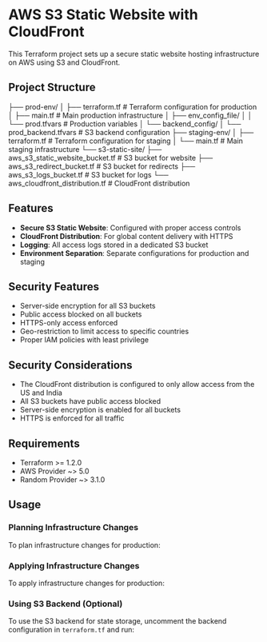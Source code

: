 # AWS S3 Static Website with CloudFront

This Terraform project sets up a secure static website hosting infrastructure on AWS using S3 and CloudFront.

## Project Structure 

├── prod-env/
│ ├── terraform.tf # Terraform configuration for production
│ ├── main.tf # Main production infrastructure
│ ├── env_config_file/
│ │ └── prod.tfvars # Production variables
│ └── backend_config/
│ └── prod_backend.tfvars # S3 backend configuration
├── staging-env/
│ ├── terraform.tf # Terraform configuration for staging
│ └── main.tf # Main staging infrastructure
└── s3-static-site/
├── aws_s3_static_website_bucket.tf # S3 bucket for website
├── aws_s3_redirect_bucket.tf # S3 bucket for redirects
├── aws_s3_logs_bucket.tf # S3 bucket for logs
└── aws_cloudfront_distribution.tf # CloudFront distribution

## Features

- **Secure S3 Static Website**: Configured with proper access controls
- **CloudFront Distribution**: For global content delivery with HTTPS
- **Logging**: All access logs stored in a dedicated S3 bucket
- **Environment Separation**: Separate configurations for production and staging

## Security Features

- Server-side encryption for all S3 buckets
- Public access blocked on all buckets
- HTTPS-only access enforced
- Geo-restriction to limit access to specific countries
- Proper IAM policies with least privilege

## Security Considerations

- The CloudFront distribution is configured to only allow access from the US and India
- All S3 buckets have public access blocked
- Server-side encryption is enabled for all buckets
- HTTPS is enforced for all traffic

## Requirements

- Terraform >= 1.2.0
- AWS Provider ~> 5.0
- Random Provider ~> 3.1.0

## Usage

### Planning Infrastructure Changes

To plan infrastructure changes for production:

### Applying Infrastructure Changes

To apply infrastructure changes for production:

### Using S3 Backend (Optional)

To use the S3 backend for state storage, uncomment the backend configuration in `terraform.tf` and run:

